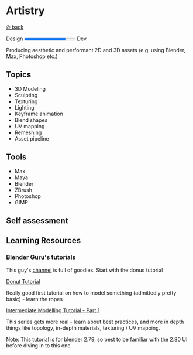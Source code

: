 # Artistry

[&olt; back](../README.md)

Design <progress value="0.8"></progress> Dev

Producing aesthetic and performant 2D and 3D assets (e.g. using Blender, Max, Photoshop etc.)

## Topics

* 3D Modeling
* Sculpting
* Texturing
* Lighting
* Keyframe animation
* Blend shapes
* UV mapping
* Remeshing
* Asset pipeline

## Tools

* Max
* Maya
* Blender
* ZBrush
* Photoshop
* GIMP

## Self assessment



## Learning Resources

### Blender Guru's tutorials

This guy's [channel](https://www.youtube.com/user/AndrewPPrice/playlists) is full of goodies.  Start with the donus tutorial

[Donut Tutorial](https://www.youtube.com/watch?v=TPrnSACiTJ4&list=PLjEaoINr3zgEq0u2MzVgAaHEBt--xLB6U)

Really good first tutorial on how to model something (admittedly pretty basic) - learn the ropes 

[Intermediate Modelling Tutorial - Part 1](https://www.youtube.com/playlist?list=PLjEaoINr3zgHJVJF3T3CFUAZ6z11jKg6a)

This series gets more real - learn about best practices, and more in depth things like topology, in-depth materials, texturing / UV mapping.  

Note: This tutorial is for blender 2.79, so best to be familiar with the 2.80 UI before diving in to this one. 
